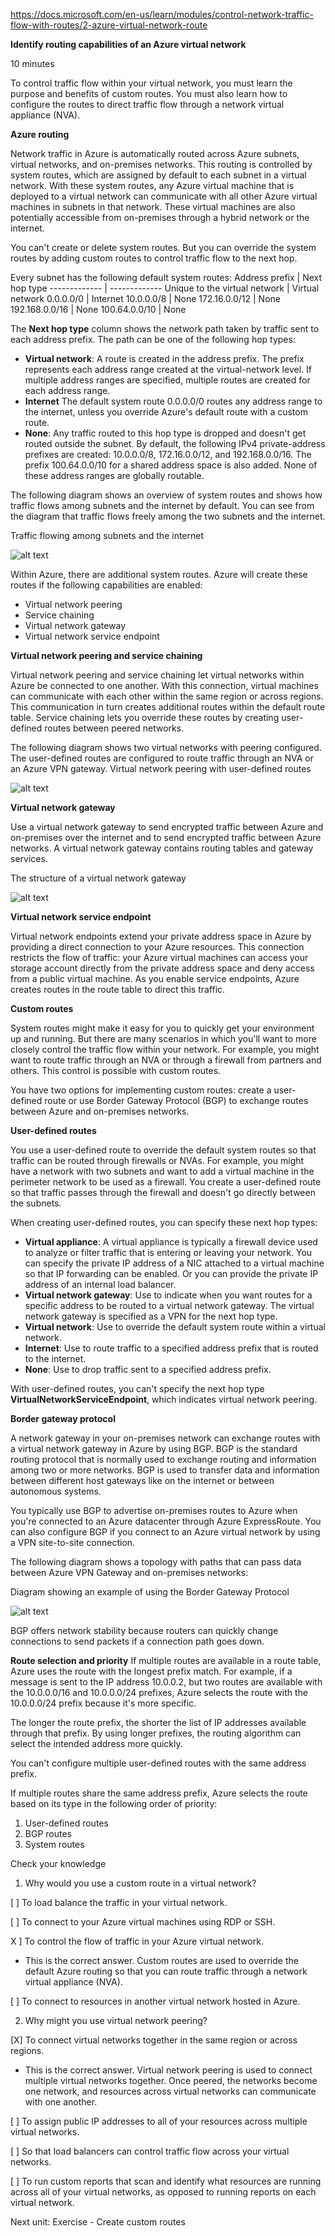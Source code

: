 https://docs.microsoft.com/en-us/learn/modules/control-network-traffic-flow-with-routes/2-azure-virtual-network-route

**Identify routing capabilities of an Azure virtual network**

10 minutes

To control traffic flow within your virtual network, you must learn the purpose and benefits of custom routes. You must also learn how to configure the routes to direct traffic flow through a network virtual appliance (NVA).


**Azure routing**

Network traffic in Azure is automatically routed across Azure subnets, virtual networks, and on-premises networks. This routing is controlled by system routes, which are assigned by default to each subnet in a virtual network. With these system routes, any Azure virtual machine that is deployed to a virtual network can communicate with all other Azure virtual machines in subnets in that network. These virtual machines are also potentially accessible from on-premises through a hybrid network or the internet.

You can't create or delete system routes. But you can override the system routes by adding custom routes to control traffic flow to the next hop.

Every subnet has the following default system routes:
Address prefix   | Next hop type
------------- | -------------
Unique to the virtual network    | Virtual network
0.0.0.0/0    | Internet
10.0.0.0/8   |  None
172.16.0.0/12  |   None
192.168.0.0/16 |    None
100.64.0.0/10  |   None

The **Next hop type** column shows the network path taken by traffic sent to each address prefix. The path can be one of the following hop types:
* **Virtual network**: A route is created in the address prefix. The prefix represents each address range created at the virtual-network level. If multiple address ranges are specified, multiple routes are created for each address range.
* **Internet** The default system route 0.0.0.0/0 routes any address range to the internet, unless you override Azure's default route with a custom route.
* **None**: Any traffic routed to this hop type is dropped and doesn't get routed outside the subnet. By default, the following IPv4 private-address prefixes are created: 10.0.0.0/8, 172.16.0.0/12, and 192.168.0.0/16. The prefix 100.64.0.0/10 for a shared address space is also added. None of these address ranges are globally routable.

The following diagram shows an overview of system routes and shows how traffic flows among subnets and the internet by default. You can see from the diagram that traffic flows freely among the two subnets and the internet.

Traffic flowing among subnets and the internet

![alt text](https://docs.microsoft.com/en-us/learn/modules/control-network-traffic-flow-with-routes/media/2-system-routes-subnets-internet.svg)

Within Azure, there are additional system routes. Azure will create these routes if the following capabilities are enabled:
* Virtual network peering
* Service chaining
* Virtual network gateway
* Virtual network service endpoint


**Virtual network peering and service chaining**

Virtual network peering and service chaining let virtual networks within Azure be connected to one another. With this connection, virtual machines can communicate with each other within the same region or across regions. This communication in turn creates additional routes within the default route table. Service chaining lets you override these routes by creating user-defined routes between peered networks.

The following diagram shows two virtual networks with peering configured. The user-defined routes are configured to route traffic through an NVA or an Azure VPN gateway.
Virtual network peering with user-defined routes

![alt text](https://docs.microsoft.com/en-us/learn/modules/control-network-traffic-flow-with-routes/media/2-virtual-network-peering-udrs.svg)

**Virtual network gateway**

Use a virtual network gateway to send encrypted traffic between Azure and on-premises over the internet and to send encrypted traffic between Azure networks. A virtual network gateway contains routing tables and gateway services.

The structure of a virtual network gateway

![alt text](https://docs.microsoft.com/en-us/learn/modules/control-network-traffic-flow-with-routes/media/2-virtual-network-gateway.svg)

**Virtual network service endpoint**

Virtual network endpoints extend your private address space in Azure by providing a direct connection to your Azure resources. This connection restricts the flow of traffic: your Azure virtual machines can access your storage account directly from the private address space and deny access from a public virtual machine. As you enable service endpoints, Azure creates routes in the route table to direct this traffic.


**Custom routes**

System routes might make it easy for you to quickly get your environment up and running. But there are many scenarios in which you'll want to more closely control the traffic flow within your network. For example, you might want to route traffic through an NVA or through a firewall from partners and others. This control is possible with custom routes.

You have two options for implementing custom routes: create a user-defined route or use Border Gateway Protocol (BGP) to exchange routes between Azure and on-premises networks.


**User-defined routes**

You use a user-defined route to override the default system routes so that traffic can be routed through firewalls or NVAs.
For example, you might have a network with two subnets and want to add a virtual machine in the perimeter network to be used as a firewall. You create a user-defined route so that traffic passes through the firewall and doesn't go directly between the subnets.

When creating user-defined routes, you can specify these next hop types:
* **Virtual appliance**: A virtual appliance is typically a firewall device used to analyze or filter traffic that is entering or leaving your network. You can specify the private IP address of a NIC attached to a virtual machine so that IP forwarding can be enabled. Or you can provide the private IP address of an internal load balancer.
* **Virtual network gateway**: Use to indicate when you want routes for a specific address to be routed to a virtual network gateway. The virtual network gateway is specified as a VPN for the next hop type.
* **Virtual network**: Use to override the default system route within a virtual network.
* **Internet**: Use to route traffic to a specified address prefix that is routed to the internet.
* **None**: Use to drop traffic sent to a specified address prefix.

With user-defined routes, you can't specify the next hop type **VirtualNetworkServiceEndpoint**, which indicates virtual network peering.


**Border gateway protocol**

A network gateway in your on-premises network can exchange routes with a virtual network gateway in Azure by using BGP. BGP is the standard routing protocol that is normally used to exchange routing and information among two or more networks. BGP is used to transfer data and information between different host gateways like on the internet or between autonomous systems.

You typically use BGP to advertise on-premises routes to Azure when you're connected to an Azure datacenter through Azure ExpressRoute. You can also configure BGP if you connect to an Azure virtual network by using a VPN site-to-site connection.

The following diagram shows a topology with paths that can pass data between Azure VPN Gateway and on-premises networks:

Diagram showing an example of using the Border Gateway Protocol

![alt text](https://docs.microsoft.com/en-us/learn/modules/control-network-traffic-flow-with-routes/media/2-bgp.svg)

BGP offers network stability because routers can quickly change connections to send packets if a connection path goes down.


**Route selection and priority**
If multiple routes are available in a route table, Azure uses the route with the longest prefix match. For example, if a message is sent to the IP address 10.0.0.2, but two routes are available with the 10.0.0.0/16 and 10.0.0.0/24 prefixes, Azure selects the route with the 10.0.0.0/24 prefix because it's more specific.

The longer the route prefix, the shorter the list of IP addresses available through that prefix. By using longer prefixes, the routing algorithm can select the intended address more quickly.

You can't configure multiple user-defined routes with the same address prefix.

If multiple routes share the same address prefix, Azure selects the route based on its type in the following order of priority:
1. User-defined routes
2. BGP routes
3. System routes


Check your knowledge

1. Why would you use a custom route in a virtual network?

[ ] To load balance the traffic in your virtual network.

[ ] To connect to your Azure virtual machines using RDP or SSH.

X ] To control the flow of traffic in your Azure virtual network.
* This is the correct answer. Custom routes are used to override the default Azure routing so that you can route traffic through a network virtual appliance (NVA).

[ ] To connect to resources in another virtual network hosted in Azure.

2. Why might you use virtual network peering?

[X] To connect virtual networks together in the same region or across regions.
* This is the correct answer. Virtual network peering is used to connect multiple virtual networks together. Once peered, the networks become one network, and resources across virtual networks can communicate with one another.

[ ] To assign public IP addresses to all of your resources across multiple virtual networks.

[ ] So that load balancers can control traffic flow across your virtual networks.

[ ] To run custom reports that scan and identify what resources are running across all of your virtual networks, as opposed to running reports on each virtual network.

Next unit: Exercise - Create custom routes
